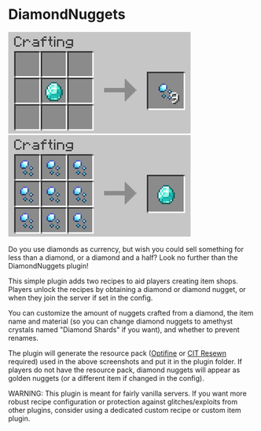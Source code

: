 # DiamondNuggets

![One diamond crafting 9 diamond nuggets](https://raw.githubusercontent.com/Tisawesomeness/DiamondNuggets/master/assets/diamond_to_nuggets.png)
![9 diamond nuggets crafting 1 diamond](https://raw.githubusercontent.com/Tisawesomeness/DiamondNuggets/master/assets/nuggets_to_diamond.png)

Do you use diamonds as currency, but wish you could sell something for less than a diamond, or a diamond and a half? Look no further than the DiamondNuggets plugin!

This simple plugin adds two recipes to aid players creating item shops. Players unlock the recipes by obtaining a diamond or diamond nugget, or when they join the server if set in the config.

You can customize the amount of nuggets crafted from a diamond, the item name and material (so you can change diamond nuggets to amethyst crystals named "Diamond Shards" if you want), and whether to prevent renames.

The plugin will generate the resource pack ([Optifine](https://optifine.net/home) or [CIT Resewn](https://www.curseforge.com/minecraft/mc-mods/cit-resewn) required) used in the above screenshots and put it in the plugin folder. If players do not have the resource pack, diamond nuggets will appear as golden nuggets (or a different item if changed in the config).

WARNING: This plugin is meant for fairly vanilla servers. If you want more robust recipe configuration or protection against glitches/exploits from other plugins, consider using a dedicated custom recipe or custom item plugin.
